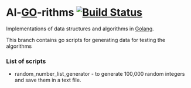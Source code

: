 # Al-[GO](https://golang.org/)-rithms [![Build Status](https://travis-ci.org/manparvesh/al-go-rithms.svg?branch=master)](https://travis-ci.org/manparvesh/al-go-rithms)
Implementations of data structures and algorithms in [Golang](https://golang.org/).  

This branch contains go scripts for generating data for testing the algorithms

### List of scripts
 - random_number_list_generator - to generate 100,000 random integers and save them in a text file.